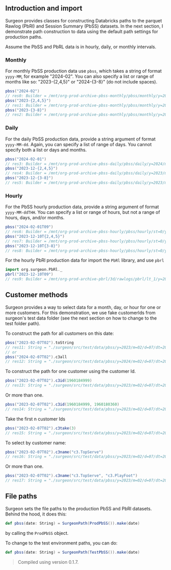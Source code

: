 
## Introduction and import

Surgeon provides classes for constructing Databricks paths to the parquet Rawlog (PbRl) and
Session Summary (PbSS) datasets. In the next section, I demonstrate path construction to data using the default path settings for  production paths. 


Assume the PbSS and PbRL data is in hourly, daily, or monthly intervals. 

### Monthly 
For monthly PbSS production data use `pbss`, which takes a string of format `yyyy-MM`, for example "2024-02". You can also specify a list or range of months like so: "2023-{2,4,5}" or "2024-{3-8}" (do not include spaces).


```scala
pbss("2024-02")
// res0: Builder = /mnt/org-prod-archive-pbss-monthly/pbss/monthly/y=2024/m=02/dt=c2024_02_01_08_00_to_2024_03_01_08_00
pbss("2023-{2,4,5}")
// res1: Builder = /mnt/org-prod-archive-pbss-monthly/pbss/monthly/y=2023/m={02,04,05}/dt=c2023_{02,04,05}_01_08_00_to_2023_{03,05,06}_01_08_00
pbss("2023-{3-8}")
// res2: Builder = /mnt/org-prod-archive-pbss-monthly/pbss/monthly/y=2023/m={03,04,05,06,07,08}/dt=c2023_{03,04,05,06,07,08}_01_08_00_to_2023_{04,05,06,07,08,09}_01_08_00
```

### Daily

For the daily PbSS production data, provide a string argument of format
`yyyy-MM-dd`. Again, you can specify a list of range of days. You cannot
specify both a list or days and months. 

```scala
pbss("2024-02-01")
// res3: Builder = /mnt/org-prod-archive-pbss-daily/pbss/daily/y=2024/m=02/dt=d2024_02_01_08_00_to_2024_02_02_08_00
pbss("2023-12-{2,4,5}")
// res4: Builder = /mnt/org-prod-archive-pbss-daily/pbss/daily/y=2023/m=12/dt=d2023_12_{02,04,05}_08_00_to_2023_12_{03,05,06}_08_00
pbss("2023-12-{3-8}")
// res5: Builder = /mnt/org-prod-archive-pbss-daily/pbss/daily/y=2023/m=12/dt=d2023_12_{03,04,05,06,07,08}_08_00_to_2023_12_{04,05,06,07,08,09}_08_00
```

### Hourly

For the PbSS hourly production data, provide a string argument of format
`yyyy-MM-ddTHH`. You can specify a list or range of hours, but not a range of hours, days,
and/or months. 

```scala
pbss("2024-02-01T09")
// res6: Builder = /mnt/org-prod-archive-pbss-hourly/pbss/hourly/st=0/y=2024/m=02/d=01/dt=2024_02_01_09
pbss("2023-12-10T{2,4,5}")
// res7: Builder = /mnt/org-prod-archive-pbss-hourly/pbss/hourly/st=0/y=2023/m=12/d=10/dt=2023_12_10_{02,04,05}
pbss("2023-12-10T{3-8}")
// res8: Builder = /mnt/org-prod-archive-pbss-hourly/pbss/hourly/st=0/y=2023/m=12/d=10/dt=2023_12_10_{03,04,05,06,07,08}
```
For the hourly PbRl production data for import the `PbRl` library, and use `pbrl`

```scala
import org.surgeon.PbRl._
pbrl("2023-12-10T09")
// res9: Builder = /mnt/org-prod-archive-pbrl/3d/rawlogs/pbrl/lt_1/y=2023/m=12/d=10/dt=2023_12_10_09
```

## Customer methods

Surgeon provides a way to select data for a month, day, or hour for one or more
customers. For this demonstration, we use fake customerIds from surgeon's test data folder (see the next section on how to change to the test folder path).


 To construct the path for all customers on this date:
```scala
pbss("2023-02-07T02").toString 
// res11: String = "./surgeon/src/test/data/pbss/y=2023/m=02/d=07/dt=2023_02_07_02" 
// or 
pbss("2024-02-07T02").c3all
// res12: String = "./surgeon/src/test/data/pbss/y=2024/m=02/d=07/dt=2024_02_07_02/cust={*}"
```

To construct the path for one customer using the customer Id. 
```scala
pbss("2023-02-07T02").c3id(1960184999)
// res13: String = "./surgeon/src/test/data/pbss/y=2023/m=02/d=07/dt=2023_02_07_02/cust={1960184999}"
```
Or more than one. 
```scala
pbss("2023-02-07T02").c3id(1960184999, 1960180360)
// res14: String = "./surgeon/src/test/data/pbss/y=2023/m=02/d=07/dt=2023_02_07_02/cust={1960184999,1960180360}"
```
Take the first n customer Ids
```scala
pbss("2023-02-07T02").c3take(3)
// res15: String = "./surgeon/src/test/data/pbss/y=2023/m=02/d=07/dt=2023_02_07_02/cust={1960002004,1960180360,1960181845}"
```
To select by customer name:
```scala
pbss("2023-02-07T02").c3name("c3.TopServe")
// res16: String = "./surgeon/src/test/data/pbss/y=2023/m=02/d=07/dt=2023_02_07_02/cust={1960180360}"
```
Or more than one. 
```scala
pbss("2023-02-07T02").c3name("c3.TopServe", "c3.PlayFoot")
// res17: String = "./surgeon/src/test/data/pbss/y=2023/m=02/d=07/dt=2023_02_07_02/cust={1960180360,1960002004}"
``` 

## File paths

Surgeon sets the file paths to the production PbSS and PbRl datasets. Behind
the hood, it does this:

```scala 
def pbss(date: String) = SurgeonPath(ProdPbSS()).make(date)
```

by calling the `ProdPbSS` object. 

To change to the test environment paths, you can do:

```scala 
def pbss(date: String) = SurgeonPath(TestPbSS()).make(date)
```
> Compiled using version 0.1.7. 
